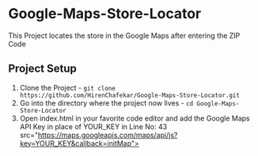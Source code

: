 # Google-Maps-Store-Locator
This Project locates the store in the Google Maps after entering the ZIP Code

## Project Setup

1. Clone the Project - `git clone https://github.com/HirenChafekar/Google-Maps-Store-Locator.git`
2. Go into the directory where the project now lives - `cd Google-Maps-Store-Locator`
3. Open index.html in your favorite code editor and add the Google Maps API Key in place of YOUR_KEY in Line No: 43
 src="https://maps.googleapis.com/maps/api/js?key=YOUR_KEY&callback=initMap">
